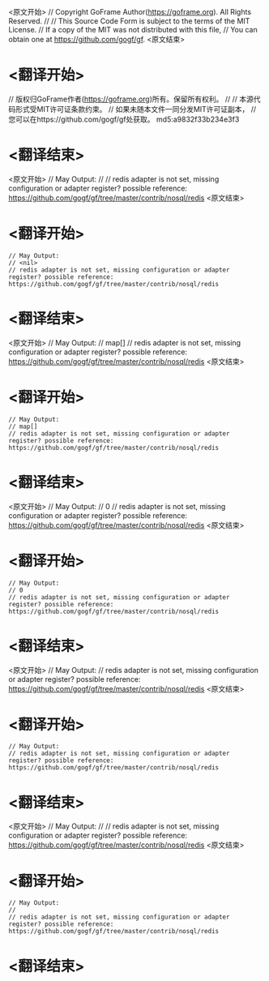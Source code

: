 
<原文开始>
// Copyright GoFrame Author(https://goframe.org). All Rights Reserved.
//
// This Source Code Form is subject to the terms of the MIT License.
// If a copy of the MIT was not distributed with this file,
// You can obtain one at https://github.com/gogf/gf.
<原文结束>

# <翻译开始>
// 版权归GoFrame作者(https://goframe.org)所有。保留所有权利。
//
// 本源代码形式受MIT许可证条款约束。
// 如果未随本文件一同分发MIT许可证副本，
// 您可以在https://github.com/gogf/gf处获取。 md5:a9832f33b234e3f3
# <翻译结束>


<原文开始>
	// May Output:
	// <nil>
	// redis adapter is not set, missing configuration or adapter register? possible reference: https://github.com/gogf/gf/tree/master/contrib/nosql/redis
<原文结束>

# <翻译开始>
	// May Output:
	// <nil>
	// redis adapter is not set, missing configuration or adapter register? possible reference: https://github.com/gogf/gf/tree/master/contrib/nosql/redis
# <翻译结束>


<原文开始>
	// May Output:
	// map[]
	// redis adapter is not set, missing configuration or adapter register? possible reference: https://github.com/gogf/gf/tree/master/contrib/nosql/redis
<原文结束>

# <翻译开始>
	// May Output:
	// map[]
	// redis adapter is not set, missing configuration or adapter register? possible reference: https://github.com/gogf/gf/tree/master/contrib/nosql/redis
# <翻译结束>


<原文开始>
	// May Output:
	// 0
	// redis adapter is not set, missing configuration or adapter register? possible reference: https://github.com/gogf/gf/tree/master/contrib/nosql/redis
<原文结束>

# <翻译开始>
	// May Output:
	// 0
	// redis adapter is not set, missing configuration or adapter register? possible reference: https://github.com/gogf/gf/tree/master/contrib/nosql/redis
# <翻译结束>


<原文开始>
	// May Output:
	// redis adapter is not set, missing configuration or adapter register? possible reference: https://github.com/gogf/gf/tree/master/contrib/nosql/redis
<原文结束>

# <翻译开始>
	// May Output:
	// redis adapter is not set, missing configuration or adapter register? possible reference: https://github.com/gogf/gf/tree/master/contrib/nosql/redis
# <翻译结束>


<原文开始>
	// May Output:
	//
	// redis adapter is not set, missing configuration or adapter register? possible reference: https://github.com/gogf/gf/tree/master/contrib/nosql/redis
<原文结束>

# <翻译开始>
	// May Output:
	//
	// redis adapter is not set, missing configuration or adapter register? possible reference: https://github.com/gogf/gf/tree/master/contrib/nosql/redis
# <翻译结束>

